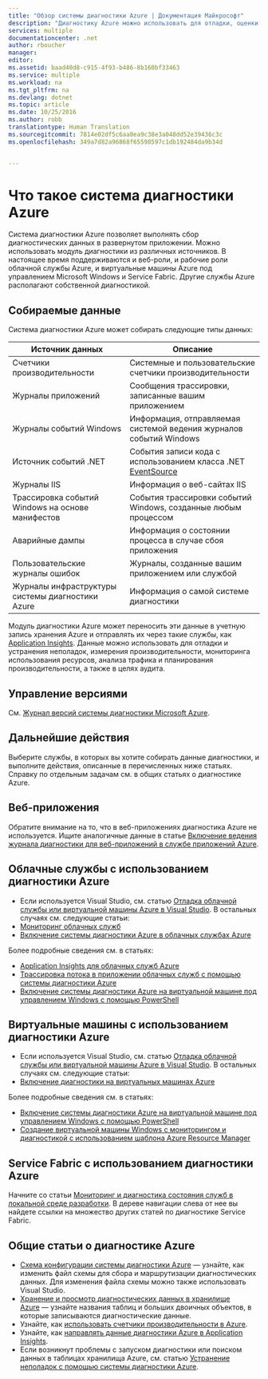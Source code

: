 ```yaml
---
title: "Обзор системы диагностики Azure | Документация Майкрософт"
description: "Диагностику Azure можно использовать для отладки, оценки производительности, мониторинга, а также анализа трафика в облачных службах, на виртуальных машинах и в Service Fabric."
services: multiple
documentationcenter: .net
author: rboucher
manager: 
editor: 
ms.assetid: baad40d8-c915-4f93-b486-8b160bf33463
ms.service: multiple
ms.workload: na
ms.tgt_pltfrm: na
ms.devlang: dotnet
ms.topic: article
ms.date: 10/25/2016
ms.author: robb
translationtype: Human Translation
ms.sourcegitcommit: 7814e02df5c6aa0ea9c38e3a048dd52e39436c3c
ms.openlocfilehash: 349a7d82a96868f65598597c1db192484da9b34d


---
```

# <a name="what-is-azure-diagnostics"></a>Что такое система диагностики Azure
Система диагностики Azure позволяет выполнять сбор диагностических данных в развернутом приложении. Можно использовать модуль диагностики из различных источников. В настоящее время поддерживаются и веб-роли, и рабочие роли облачной службы Azure, и виртуальные машины Azure под управлением Microsoft Windows и Service Fabric. Другие службы Azure располагают собственной диагностикой.

## <a name="data-you-can-collect"></a>Собираемые данные
Система диагностики Azure может собирать следующие типы данных:

| Источник данных | Описание |
| --- | --- |
| Счетчики производительности |Системные и пользовательские счетчики производительности |
| Журналы приложений |Сообщения трассировки, записанные вашим приложением |
| Журналы событий Windows |Информация, отправляемая системой ведения журналов событий Windows |
| Источник событий .NET |События записи кода с использованием класса .NET [EventSource](https://msdn.microsoft.com/library/system.diagnostics.tracing.eventsource.aspx) |
| Журналы IIS |Информация о веб-сайтах IIS |
| Трассировка событий Windows на основе манифестов |События трассировки событий Windows, созданные любым процессом |
| Аварийные дампы |Информация о состоянии процесса в случае сбоя приложения |
| Пользовательские журналы ошибок |Журналы, созданные вашим приложением или службой |
| Журналы инфраструктуры системы диагностики Azure |Информация о самой системе диагностики |

Модуль диагностики Azure может переносить эти данные в учетную запись хранения Azure и отправлять их через такие службы, как [Application Insights](application-insights/app-insights-cloudservices.md). Данные можно использовать для отладки и устранения неполадок, измерения производительности, мониторинга использования ресурсов, анализа трафика и планирования производительности, а также в целях аудита.

## <a name="versioning"></a>Управление версиями
См. [Журнал версий системы диагностики Microsoft Azure](azure-diagnostics-versioning-history.md).

## <a name="next-steps"></a>Дальнейшие действия
Выберите службы, в которых вы хотите собирать данные диагностики, и выполните действия, описанные в перечисленных ниже статьях. Справку по отдельным задачам см. в общих статьях о диагностике Azure.

## <a name="web-apps"></a>Веб-приложения
Обратите внимание на то, что в веб-приложениях диагностика Azure не используется. Ищите аналогичные данные в статье [Включение ведения журнала диагностики для веб-приложений в службе приложений Azure](app-service-web/web-sites-enable-diagnostic-log.md).

## <a name="cloud-services-using-azure-diagnostics"></a>Облачные службы с использованием диагностики Azure
* Если используется Visual Studio, см. статью [Отладка облачной службы или виртуальной машины Azure в Visual Studio](vs-azure-tools-debug-cloud-services-virtual-machines.md). В остальных случаях см. следующие статьи:
* [Мониторинг облачных служб](cloud-services/cloud-services-how-to-monitor.md)
* [Включение системы диагностики Azure в облачных службах Azure](cloud-services/cloud-services-dotnet-diagnostics.md)

Более подробные сведения см. в статьях:

* [Application Insights для облачных служб Azure](application-insights/app-insights-cloudservices.md)
* [Трассировка потока в приложении облачных служб с помощью системы диагностики Azure](cloud-services/cloud-services-dotnet-diagnostics-trace-flow.md)
* [Включение системы диагностики Azure на виртуальной машине под управлением Windows с помощью PowerShell](virtual-machines/virtual-machines-windows-ps-extensions-diagnostics.md?toc=%2fazure%2fvirtual-machines%2fwindows%2ftoc.json)

## <a name="virtual-machines-using-azure-diagnostics"></a>Виртуальные машины с использованием диагностики Azure
* Если используется Visual Studio, см. статью [Отладка облачной службы или виртуальной машины Azure в Visual Studio](vs-azure-tools-debug-cloud-services-virtual-machines.md). В остальных случаях см. следующие статьи:
* [Включение диагностики на виртуальных машинах Azure](virtual-machines-dotnet-diagnostics.md)

Более подробные сведения см. в статьях:

* [Включение системы диагностики Azure на виртуальной машине под управлением Windows с помощью PowerShell](virtual-machines/virtual-machines-windows-ps-extensions-diagnostics.md?toc=%2fazure%2fvirtual-machines%2fwindows%2ftoc.json)
* [Создание виртуальной машины Windows с мониторингом и диагностикой с использованием шаблона Azure Resource Manager](virtual-machines/virtual-machines-windows-extensions-diagnostics-template.md?toc=%2fazure%2fvirtual-machines%2fwindows%2ftoc.json)

## <a name="service-fabric-using-azure-diagnostics"></a>Service Fabric с использованием диагностики Azure
Начните со статьи [Мониторинг и диагностика состояния служб в локальной среде разработки](service-fabric/service-fabric-diagnostics-how-to-monitor-and-diagnose-services-locally.md). В дереве навигации слева от нее вы найдете ссылки на множество других статей по диагностике Service Fabric.

## <a name="general-azure-diagnostics-articles"></a>Общие статьи о диагностике Azure
* [Схема конфигурации системы диагностики Azure](https://msdn.microsoft.com/library/azure/mt634524.aspx) — узнайте, как изменить файл схемы для сбора и маршрутизации диагностических данных. Для изменения файла схемы можно также использовать Visual Studio.
* [Хранение и просмотр диагностических данных в хранилище Azure](cloud-services/cloud-services-dotnet-diagnostics-storage.md) — узнайте названия таблиц и больших двоичных объектов, в которые записываются диагностические данные.
* Узнайте, как [использовать счетчики производительности в Azure](cloud-services/cloud-services-dotnet-diagnostics-performance-counters.md).
* Узнайте, как [направлять данные диагностики Azure в Application Insights](azure-diagnostics-configure-applicationinsights.md).
* Если возникнут проблемы с запуском диагностики или поиском данных в таблицах хранилища Azure, см. статью [Устранение неполадок с помощью системы диагностики Azure](azure-diagnostics-troubleshooting.md).




<!--HONumber=Jan17_HO4-->


